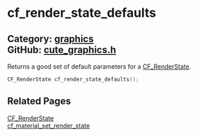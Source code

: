 [](../header.md ':include')

# cf_render_state_defaults

Category: [graphics](https://github.com/RandyGaul/cute_framework/blob/master/docs/api_reference?id=graphics)  
GitHub: [cute_graphics.h](https://github.com/RandyGaul/cute_framework/blob/master/include/cute_graphics.h)  
---

Returns a good set of default parameters for a [CF_RenderState](https://github.com/RandyGaul/cute_framework/blob/master/docs/graphics/cf_renderstate.md).

```cpp
CF_RenderState cf_render_state_defaults();
```

## Related Pages

[CF_RenderState](https://github.com/RandyGaul/cute_framework/blob/master/docs/graphics/cf_renderstate.md)  
[cf_material_set_render_state](https://github.com/RandyGaul/cute_framework/blob/master/docs/graphics/cf_material_set_render_state.md)  
